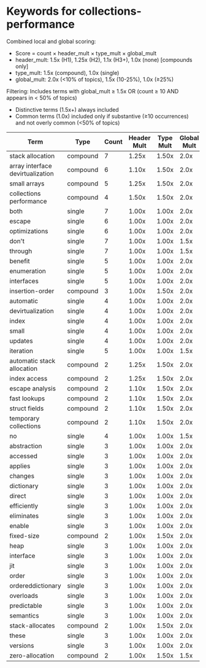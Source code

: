 # Keywords for collections-performance

Combined local and global scoring:
- Score = count × header_mult × type_mult × global_mult
- header_mult: 1.5x (H1), 1.25x (H2), 1.1x (H3+), 1.0x (none) [compounds only]
- type_mult: 1.5x (compound), 1.0x (single)
- global_mult: 2.0x (<10% of topics), 1.5x (10-25%), 1.0x (≥25%)

Filtering: Includes terms with global_mult ≥ 1.5x OR (count ≥ 10 AND appears in < 50% of topics)
- Distinctive terms (1.5x+) always included
- Common terms (1.0x) included only if substantive (≥10 occurrences) and not overly common (<50% of topics)

| Term | Type | Count | Header Mult | Type Mult | Global Mult | Score |
|------|------|-------|-------------|-----------|-------------|-------|
| stack allocation | compound | 7 | 1.25x | 1.50x | 2.0x | 26.250 |
| array interface devirtualization | compound | 6 | 1.10x | 1.50x | 2.0x | 19.800 |
| small arrays | compound | 5 | 1.25x | 1.50x | 2.0x | 18.750 |
| collections performance | compound | 4 | 1.50x | 1.50x | 2.0x | 18.000 |
| both | single | 7 | 1.00x | 1.00x | 2.0x | 14.000 |
| escape | single | 6 | 1.00x | 1.00x | 2.0x | 12.000 |
| optimizations | single | 6 | 1.00x | 1.00x | 2.0x | 12.000 |
| don't | single | 7 | 1.00x | 1.00x | 1.5x | 10.500 |
| through | single | 7 | 1.00x | 1.00x | 1.5x | 10.500 |
| benefit | single | 5 | 1.00x | 1.00x | 2.0x | 10.000 |
| enumeration | single | 5 | 1.00x | 1.00x | 2.0x | 10.000 |
| interfaces | single | 5 | 1.00x | 1.00x | 2.0x | 10.000 |
| insertion-order | compound | 3 | 1.00x | 1.50x | 2.0x | 9.000 |
| automatic | single | 4 | 1.00x | 1.00x | 2.0x | 8.000 |
| devirtualization | single | 4 | 1.00x | 1.00x | 2.0x | 8.000 |
| index | single | 4 | 1.00x | 1.00x | 2.0x | 8.000 |
| small | single | 4 | 1.00x | 1.00x | 2.0x | 8.000 |
| updates | single | 4 | 1.00x | 1.00x | 2.0x | 8.000 |
| iteration | single | 5 | 1.00x | 1.00x | 1.5x | 7.500 |
| automatic stack allocation | compound | 2 | 1.25x | 1.50x | 2.0x | 7.500 |
| index access | compound | 2 | 1.25x | 1.50x | 2.0x | 7.500 |
| escape analysis | compound | 2 | 1.10x | 1.50x | 2.0x | 6.600 |
| fast lookups | compound | 2 | 1.10x | 1.50x | 2.0x | 6.600 |
| struct fields | compound | 2 | 1.10x | 1.50x | 2.0x | 6.600 |
| temporary collections | compound | 2 | 1.10x | 1.50x | 2.0x | 6.600 |
| no | single | 4 | 1.00x | 1.00x | 1.5x | 6.000 |
| abstraction | single | 3 | 1.00x | 1.00x | 2.0x | 6.000 |
| accessed | single | 3 | 1.00x | 1.00x | 2.0x | 6.000 |
| applies | single | 3 | 1.00x | 1.00x | 2.0x | 6.000 |
| changes | single | 3 | 1.00x | 1.00x | 2.0x | 6.000 |
| dictionary | single | 3 | 1.00x | 1.00x | 2.0x | 6.000 |
| direct | single | 3 | 1.00x | 1.00x | 2.0x | 6.000 |
| efficiently | single | 3 | 1.00x | 1.00x | 2.0x | 6.000 |
| eliminates | single | 3 | 1.00x | 1.00x | 2.0x | 6.000 |
| enable | single | 3 | 1.00x | 1.00x | 2.0x | 6.000 |
| fixed-size | compound | 2 | 1.00x | 1.50x | 2.0x | 6.000 |
| heap | single | 3 | 1.00x | 1.00x | 2.0x | 6.000 |
| interface | single | 3 | 1.00x | 1.00x | 2.0x | 6.000 |
| jit | single | 3 | 1.00x | 1.00x | 2.0x | 6.000 |
| order | single | 3 | 1.00x | 1.00x | 2.0x | 6.000 |
| ordereddictionary | single | 3 | 1.00x | 1.00x | 2.0x | 6.000 |
| overloads | single | 3 | 1.00x | 1.00x | 2.0x | 6.000 |
| predictable | single | 3 | 1.00x | 1.00x | 2.0x | 6.000 |
| semantics | single | 3 | 1.00x | 1.00x | 2.0x | 6.000 |
| stack-allocates | compound | 2 | 1.00x | 1.50x | 2.0x | 6.000 |
| these | single | 3 | 1.00x | 1.00x | 2.0x | 6.000 |
| versions | single | 3 | 1.00x | 1.00x | 2.0x | 6.000 |
| zero-allocation | compound | 2 | 1.00x | 1.50x | 1.5x | 4.500 |

